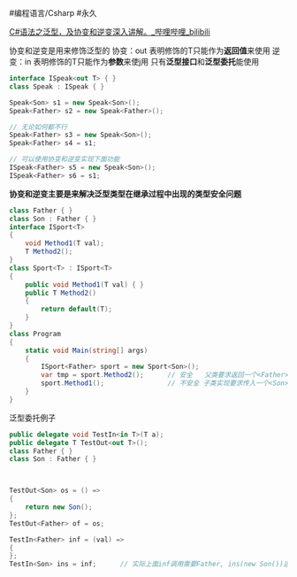 #编程语言/Csharp #永久 

[C#语法之泛型，及协变和逆变深入讲解。_哔哩哔哩_bilibili](https://www.bilibili.com/video/BV13N4y1Y7Tg/?spm_id_from=333.337.search-card.all.click&vd_source=2f348893e98a838d97300d2bf728b18b)

协变和逆变是用来修饰泛型的
协变：out   表明修饰的T只能作为**返回值**来使用
逆变：in      表明修饰的T只能作为**参数**来使j用
只有**泛型接口**和**泛型委托**能使用

```csharp
interface ISpeak<out T> { }
class Speak : ISpeak { }

Speak<Son> s1 = new Speak<Son>();
Speak<Father> s2 = new Speak<Father>();

// 无论如何都不行
Speak<Father> s3 = new Speak<Son>();
Speak<Father> s4 = s1;

// 可以使用协变和逆变实现下面功能
ISpeak<Father> s5 = new Speak<Son>();
ISpeak<Father> s6 = s1;
```

**协变和逆变主要是来解决泛型类型在继承过程中出现的类型安全问题**
```csharp
class Father { }
class Son : Father { }
interface ISport<T>
{
    void Method1(T val);
    T Method2();
}
class Sport<T> : ISport<T>
{
    public void Method1(T val) { }
    public T Method2()
    {
        return default(T);
    }
}
class Program
{
    static void Main(string[] args)
    {
        ISport<Father> sport = new Sport<Son>();
        var tmp = sport.Method2();      // 安全   父类要求返回一个<Father>  子类实现却给了我一个<Son> 
        sport.Method1();                // 不安全 子类实现要求传入一个<Son>  父类参数却给了我一个<Father>
    }
}
```

泛型委托例子

```csharp
public delegate void TestIn<in T>(T a);
public delegate T TestOut<out T>();
class Father { }
class Son : Father { }



TestOut<Son> os = () =>
{
    return new Son();
};
TestOut<Father> of = os;

TestIn<Father> inf = (val) =>
{
};
TestIn<Son> ins = inf;      // 实际上面inf调用需要Father, ins(new Son())这距执行可以传一个son进入到inf()中
```

